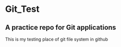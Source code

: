# Git_Test 
## A practice repo for Git applications 
This is my testing place of git file system in github
